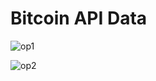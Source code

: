 # Bitcoin API Data

![op1](https://user-images.githubusercontent.com/97233515/200877102-d1f4a455-3da9-4888-8aac-8df277d94306.PNG)

![op2](https://user-images.githubusercontent.com/97233515/200877166-73256079-a00a-4b2a-80a9-4c75cb3cfeb5.PNG)
